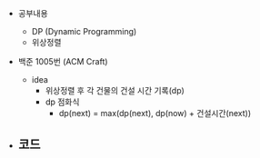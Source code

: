-  공부내용
	- DP (Dynamic Programming)
	-  위상정렬

- 백준 1005번 (ACM Craft)
	- idea
		- 위상정렬 후 각 건물의 건설 시간 기록(dp)
		- dp 점화식
			- dp(next) = max(dp(next), dp(now) + 건설시간(next))
-  코드
	- 